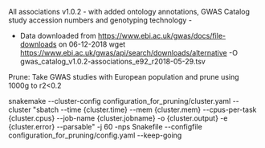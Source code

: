 All associations v1.0.2 - with added ontology annotations, GWAS Catalog study accession numbers and genotyping technology -
- Data downloaded from https://www.ebi.ac.uk/gwas/docs/file-downloads on 06-12-2018
wget https://www.ebi.ac.uk/gwas/api/search/downloads/alternative -O gwas_catalog_v1.0.2-associations_e92_r2018-05-29.tsv


Prune: Take GWAS studies with European population and prune using 1000g to r2<0.2

snakemake --cluster-config configuration_for_pruning/cluster.yaml  --cluster "sbatch --time {cluster.time} --mem {cluster.mem} --cpus-per-task {cluster.cpus} --job-name {cluster.jobname} -o {cluster.output} -e {cluster.error} --parsable" -j 60 -nps Snakefile --configfile configuration_for_pruning/config.yaml --keep-going